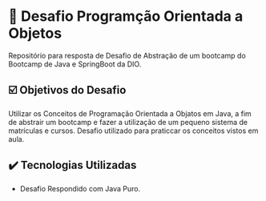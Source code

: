 
# 📃 Desafio Programção Orientada a Objetos
Repositório para resposta de Desafio de Abstração de um bootcamp do Bootcamp de Java e SpringBoot da DIO.






## ☑️ Objetivos do Desafio

Utilizar os Conceitos de Programação Orientada a Objatos em Java, a fim de abstrair um bootcamp e fazer a utilização de um pequeno sistema de matrículas e cursos. Desafio utilizado para praticcar os conceitos vistos em aula.




## ✔️ Tecnologias Utilizadas

- Desafio Respondido com Java Puro.


